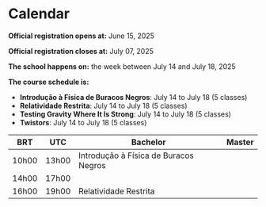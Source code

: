 # Calendar

**Official registration opens at:** June 15, 2025

**Official registration closes at:** July 07, 2025

**The school happens on:** the week between July 14 and July 18, 2025

**The course schedule is:**

* **Introdução à Física de Buracos Negros**: July 14 to July 18 (5 classes)
* **Relatividade Restrita**: July 14 to July 18 (5 classes)
* **Testing Gravity Where It Is Strong**: July 14 to July 18 (5 classes)
* **Twistors**: July 14 to July 18 (5 classes)

| BRT   | UTC   | Bachelor             | Master                   |
|-------|-------|----------------------|--------------------------|
| 10h00 | 13h00 | Introdução à Física de Buracos Negros |                          |
| 14h00 | 17h00 |                      |                          |
| 16h00 | 19h00 | Relatividade Restrita |                          |
